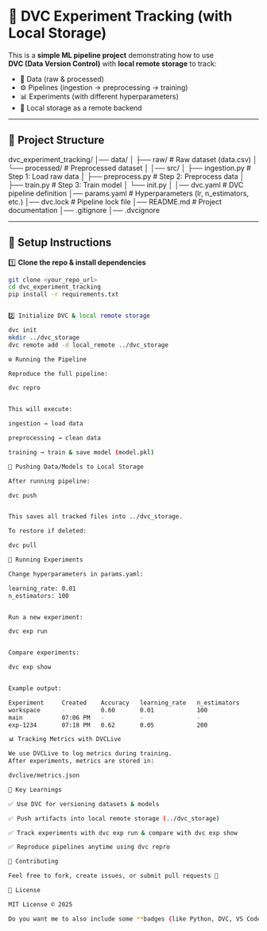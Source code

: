 
# 🧪 DVC Experiment Tracking (with Local Storage)

This is a **simple ML pipeline project** demonstrating how to use  
**DVC (Data Version Control)** with **local remote storage** to track:

- 📂 Data (raw & processed)
- ⚙️ Pipelines (ingestion → preprocessing → training)
- 📊 Experiments (with different hyperparameters)
- 💾 Local storage as a remote backend

---

## 📂 Project Structure
dvc_experiment_tracking/
│── data/
│ ├── raw/ # Raw dataset (data.csv)
│ └── processed/ # Preprocessed dataset
│
│── src/
│ ├── ingestion.py # Step 1: Load raw data
│ ├── preprocess.py # Step 2: Preprocess data
│ ├── train.py # Step 3: Train model
│ └── init.py
│
│── dvc.yaml # DVC pipeline definition
│── params.yaml # Hyperparameters (lr, n_estimators, etc.)
│── dvc.lock # Pipeline lock file
│── README.md # Project documentation
│── .gitignore
│── .dvcignore


---

## 🚀 Setup Instructions

1️⃣ **Clone the repo & install dependencies**  

```bash
git clone <your_repo_url>
cd dvc_experiment_tracking
pip install -r requirements.txt


2️⃣ Initialize DVC & local remote storage

dvc init
mkdir ../dvc_storage
dvc remote add -d local_remote ../dvc_storage

⚙️ Running the Pipeline

Reproduce the full pipeline:

dvc repro


This will execute:

ingestion → load data

preprocessing → clean data

training → train & save model (model.pkl)

💾 Pushing Data/Models to Local Storage

After running pipeline:

dvc push


This saves all tracked files into ../dvc_storage.

To restore if deleted:

dvc pull

🧪 Running Experiments

Change hyperparameters in params.yaml:

learning_rate: 0.01
n_estimators: 100


Run a new experiment:

dvc exp run


Compare experiments:

dvc exp show


Example output:

Experiment     Created    Accuracy   learning_rate   n_estimators
workspace      -          0.60       0.01            100
main           07:06 PM   -          -               -
exp-1234       07:18 PM   0.62       0.05            200

📊 Tracking Metrics with DVCLive

We use DVCLive to log metrics during training.
After experiments, metrics are stored in:

dvclive/metrics.json

🎯 Key Learnings

✅ Use DVC for versioning datasets & models

✅ Push artifacts into local remote storage (../dvc_storage)

✅ Track experiments with dvc exp run & compare with dvc exp show

✅ Reproduce pipelines anytime using dvc repro

🤝 Contributing

Feel free to fork, create issues, or submit pull requests 🚀

📝 License

MIT License © 2025  

Do you want me to also include some **badges (like Python, DVC, VS Code)** at the top of the README to make it even more beautiful?
